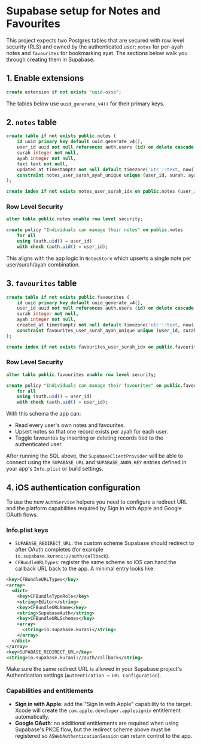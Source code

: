 # Supabase setup for Notes and Favourites

This project expects two Postgres tables that are secured with row level security (RLS) and owned by the authenticated user: `notes` for per-ayah notes and `favourites` for bookmarking ayat. The sections below walk you through creating them in Supabase.

## 1. Enable extensions

```sql
create extension if not exists "uuid-ossp";
```

The tables below use `uuid_generate_v4()` for their primary keys.

## 2. `notes` table

```sql
create table if not exists public.notes (
    id uuid primary key default uuid_generate_v4(),
    user_id uuid not null references auth.users (id) on delete cascade,
    surah integer not null,
    ayah integer not null,
    text text not null,
    updated_at timestamptz not null default timezone('utc'::text, now()),
    constraint notes_user_surah_ayah_unique unique (user_id, surah, ayah)
);
```

```sql
create index if not exists notes_user_surah_idx on public.notes (user_id, surah, ayah);
```

### Row Level Security

```sql
alter table public.notes enable row level security;
```

```sql
create policy "Individuals can manage their notes" on public.notes
    for all
    using (auth.uid() = user_id)
    with check (auth.uid() = user_id);
```

This aligns with the app logic in `NotesStore` which upserts a single note per user/surah/ayah combination.

## 3. `favourites` table

```sql
create table if not exists public.favourites (
    id uuid primary key default uuid_generate_v4(),
    user_id uuid not null references auth.users (id) on delete cascade,
    surah integer not null,
    ayah integer not null,
    created_at timestamptz not null default timezone('utc'::text, now()),
    constraint favourites_user_surah_ayah_unique unique (user_id, surah, ayah)
);
```

```sql
create index if not exists favourites_user_surah_idx on public.favourites (user_id, surah, ayah);
```

### Row Level Security

```sql
alter table public.favourites enable row level security;
```

```sql
create policy "Individuals can manage their favourites" on public.favourites
    for all
    using (auth.uid() = user_id)
    with check (auth.uid() = user_id);
```

With this schema the app can:

- Read every user's own notes and favourites.
- Upsert notes so that one record exists per ayah for each user.
- Toggle favourites by inserting or deleting records tied to the authenticated user.

After running the SQL above, the `SupabaseClientProvider` will be able to connect using the `SUPABASE_URL` and `SUPABASE_ANON_KEY` entries defined in your app's `Info.plist` or build settings.

## 4. iOS authentication configuration

To use the new `AuthService` helpers you need to configure a redirect URL and the platform capabilities required by Sign in with Apple and Google OAuth flows.

### Info.plist keys

- `SUPABASE_REDIRECT_URL`: the custom scheme Supabase should redirect to after OAuth completes (for example `io.supabase.kurani://auth/callback`).
- `CFBundleURLTypes`: register the same scheme so iOS can hand the callback URL back to the app. A minimal entry looks like:

```xml
<key>CFBundleURLTypes</key>
<array>
  <dict>
    <key>CFBundleTypeRole</key>
    <string>Editor</string>
    <key>CFBundleURLName</key>
    <string>SupabaseAuth</string>
    <key>CFBundleURLSchemes</key>
    <array>
      <string>io.supabase.kurani</string>
    </array>
  </dict>
</array>
<key>SUPABASE_REDIRECT_URL</key>
<string>io.supabase.kurani://auth/callback</string>
```

Make sure the same redirect URL is allowed in your Supabase project's Authentication settings (`Authentication → URL Configuration`).

### Capabilities and entitlements

- **Sign in with Apple**: add the "Sign In with Apple" capability to the target. Xcode will create the `com.apple.developer.applesignin` entitlement automatically.
- **Google OAuth**: no additional entitlements are required when using Supabase's PKCE flow, but the redirect scheme above must be registered so `ASWebAuthenticationSession` can return control to the app.
